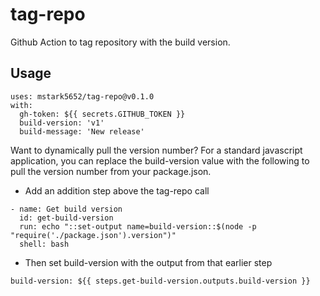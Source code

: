 # tag-repo
Github Action to tag repository with the build version.

## Usage
```
uses: mstark5652/tag-repo@v0.1.0
with:
  gh-token: ${{ secrets.GITHUB_TOKEN }}
  build-version: 'v1'
  build-message: 'New release'
```

Want to dynamically pull the version number? For a standard javascript application, you can replace the build-version value with the following to pull the version number from your package.json.
* Add an addition step above the tag-repo call
```
- name: Get build version
  id: get-build-version
  run: echo "::set-output name=build-version::$(node -p "require('./package.json').version")"
  shell: bash
```
* Then set build-version with the output from that earlier step
```
build-version: ${{ steps.get-build-version.outputs.build-version }}
```

